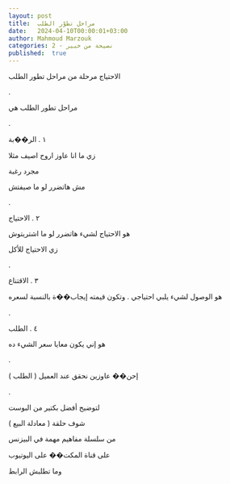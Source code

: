```yaml
---
layout: post
title:  مراحل تطوّر الطلب
date:   2024-04-10T00:00:01+03:00
author: Mahmoud Marzouk
categories: 2 - نصيحة من خبير
published:  true
---
```

الاحتياج مرحلة من مراحل تطور الطلب

.

مراحل تطور الطلب هي

.

١ . الر��بة

زي ما انا عاوز اروح اصيف مثلا

مجرد رغبة

مش هاتضرر لو ما صيفتش

.

٢ . الاحتياج

هو الاحتياج لشيء هاتضرر لو ما اشتريتوش

زي الاحتياج للأكل

.

٣ . الاقتناع

هو الوصول لشيء يلبي احتياجي . وتكون قيمته إيجاب��ة بالنسبة
لسعره

.

٤ . الطلب

هو إني يكون معايا سعر الشيء ده

.

إحن�� عاوزين نحقق عند العميل ( الطلب )

.

لتوضيح أفضل بكتير من البوست

شوف حلقة ( معادلة البيع )

من سلسلة مفاهيم مهمة في البيزنس

على قناة المكت�� على اليوتيوب

وما تطلبش الرابط
